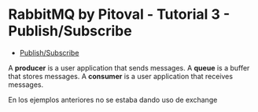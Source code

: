 # RabbitMQ by Pitoval - Tutorial 3 - Publish/Subscribe
* [Publish/Subscribe](https://www.rabbitmq.com/tutorials/tutorial-three-python.html)

A **producer** is a user application that sends messages.
A **queue** is a buffer that stores messages.
A **consumer** is a user application that receives messages.


En los ejemplos anteriores no se estaba dando uso de exchange